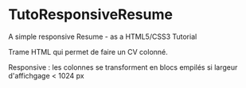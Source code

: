 # TutoResponsiveResume
A simple responsive Resume - as a HTML5/CSS3 Tutorial

Trame HTML qui permet de faire un CV colonné.

Responsive : les colonnes se transforment en blocs empilés si largeur d'affichgage < 1024 px
